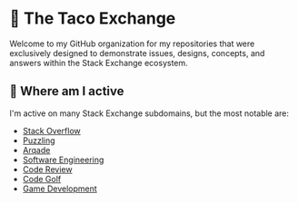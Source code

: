 # 🌮 The Taco Exchange

Welcome to my GitHub organization for my repositories that were exclusively designed to demonstrate issues, designs, concepts, and answers within the Stack Exchange ecosystem.

## 👋 Where am I active

I'm active on many Stack Exchange subdomains, but the most notable are:

- [Stack Overflow](https://stackoverflow.com/users/9893154/taco-%e3%82%bf%e3%82%b3%e3%82%b9)
- [Puzzling](https://puzzling.stackexchange.com/users/51105/taco-%e3%82%bf%e3%82%b3%e3%82%b9)
- [Arqade](https://gaming.stackexchange.com/users/274742/taco-%e3%82%bf%e3%82%b3%e3%82%b9)
- [Software Engineering](https://softwareengineering.stackexchange.com/users/319749/taco-%e3%82%bf%e3%82%b3%e3%82%b9)
- [Code Review](https://codereview.stackexchange.com/users/180714/taco-%e3%82%bf%e3%82%b3%e3%82%b9)
- [Code Golf](https://codegolf.stackexchange.com/users/81972/taco-%e3%82%bf%e3%82%b3%e3%82%b9)
- [Game Development](https://codegolf.stackexchange.com/users/81972/taco-%e3%82%bf%e3%82%b3%e3%82%b9)
